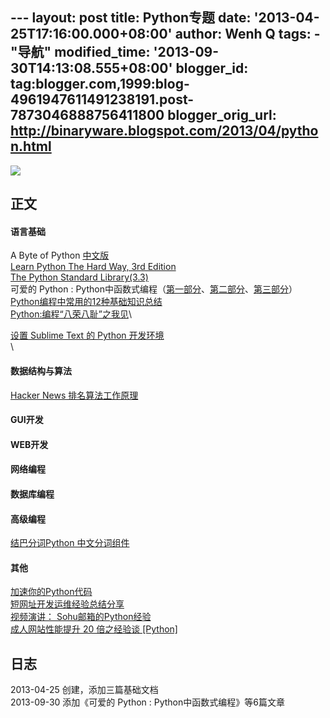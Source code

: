 --- layout: post title: Python专题 date: '2013-04-25T17:16:00.000+08:00'
author: Wenh Q tags: - "导航" modified\_time:
'2013-09-30T14:13:08.555+08:00' blogger\_id:
tag:blogger.com,1999:blog-4961947611491238191.post-7873046888756411800
blogger\_orig\_url: http://binaryware.blogspot.com/2013/04/python.html
---

[![](http://www.oschina.net/uploads/img/200903/07115946_bva0.gif)](http://www.oschina.net/uploads/img/200903/07115946_bva0.gif)

正文
----

#### 语言基础

A Byte of Python
[中文版](http://woodpecker.org.cn/abyteofpython_cn/chinese/)\
[Learn Python The Hard Way, 3rd
Edition](http://learnpythonthehardway.org/book/)\
[The Python Standard Library(3.3)](http://docs.python.org/3.3/library/)
\
可爱的 Python :
Python中函数式编程（[第一部分](http://www.binwh.com/2013/03/python-python.html)、[第二部分](http://www.binwh.com/2013/03/python-python_14.html)、[第三部分](http://www.binwh.com/2013/03/python-python_5287.html)）\
[Python编程中常用的12种基础知识总结](http://www.binwh.com/2013/09/python12.html)\
[Python:编程“八荣八耻”之我见](http://www.binwh.com/2013/07/python.html)\

[设置 Sublime Text 的 Python
开发环境](http://www.binwh.com/2013/06/sublime-text-python.html)\
\

#### 数据结构与算法

[Hacker News
排名算法工作原理](http://www.binwh.com/2013/08/hacker-news.html)

#### GUI开发

#### WEB开发

#### 网络编程

#### 数据库编程

#### 高级编程

[结巴分词Python
中文分词组件](http://www.binwh.com/2013/04/027-python.html)

#### 其他

[加速你的Python代码](http://www.binwh.com/2013/03/python.html)\
[短网址开发运维经验总结分享](http://www.binwh.com/2013/09/blog-post_6802.html)\
[视频演讲：
Sohu邮箱的Python经验](http://www.binwh.com/2013/09/sohupython.html)\
[成人网站性能提升 20 倍之经验谈
[Python]](http://www.binwh.com/2013/05/20-python.html)

日志
----

2013-04-25 创建，添加三篇基础文档\
2013-09-30 添加《可爱的 Python : Python中函数式编程》等6篇文章
